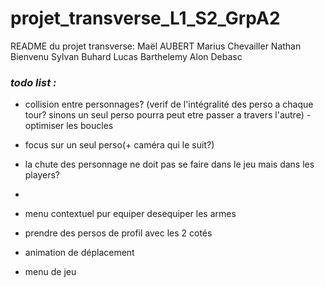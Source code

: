 # projet_transverse_L1_S2_GrpA2

README du projet transverse:
Maël AUBERT
Marius Chevailler
Nathan Bienvenu
Sylvan Buhard
Lucas Barthelemy
Alon Debasc

### _**todo list :**_

- collision entre personnages? (verif de l'intégralité des perso a chaque tour? sinons un seul perso pourra peut etre passer a travers l'autre)
-optimiser les boucles

- focus sur un seul perso(+ caméra qui le suit?)
- la chute des personnage ne doit pas se faire dans le jeu mais dans les players?
- 
- menu contextuel pur equiper desequiper les armes
- prendre des persos de profil avec les 2 cotés
- animation de déplacement
- menu de jeu
